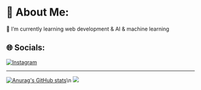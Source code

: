 # 💫 About Me:
🌱 I’m currently learning web development & AI & machine learning<br>


## 🌐 Socials:
[![Instagram](https://img.shields.io/badge/Instagram-%23E4405F.svg?logo=Instagram&logoColor=white)](https://instagram.com/gear_tcz) 

---

[![Anurag's GitHub stats](https://github-readme-stats.vercel.app/api?username=macgeargear)](https://github.com/anuraghazra/github-readme-stats)\n
[![](https://visitcount.itsvg.in/api?id=macgeargear&icon=0&color=0)](https://visitcount.itsvg.in)
<!-- Proudly created with GPRM ( https://gprm.itsvg.in ) -->
